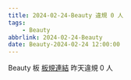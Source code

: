 ```yaml
---
title: 2024-02-24-Beauty 違規 0 人
tags:
    - Beauty
abbrlink: 2024-02-24-Beauty
date: Beauty-2024-02-24 12:00:00
---
```

Beauty 板 [板規連結](https://www.ptt.cc/bbs/Beauty/M.1630069980.A.84B.html)
昨天違規 0 人
